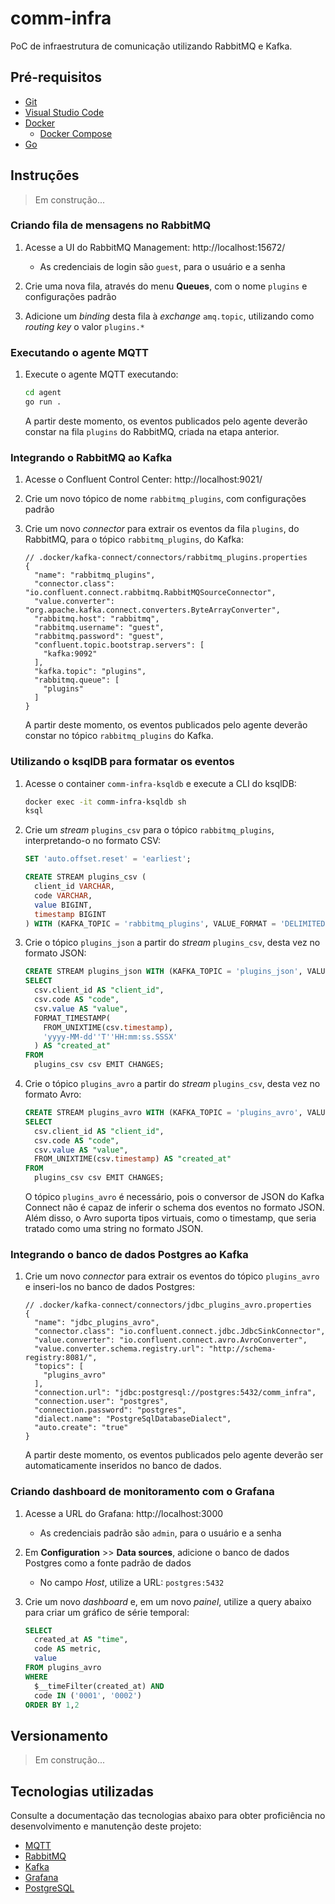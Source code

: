 # comm-infra

PoC de infraestrutura de comunicação utilizando RabbitMQ e Kafka.

## Pré-requisitos

- [Git](https://git-scm.com/)
- [Visual Studio Code](https://code.visualstudio.com/)
- [Docker](https://www.docker.com/)
  - [Docker Compose](https://docs.docker.com/compose/install/)
- [Go](https://go.dev/)

## Instruções

> Em construção...

### Criando fila de mensagens no RabbitMQ

1. Acesse a UI do RabbitMQ Management: http://localhost:15672/

    - As credenciais de login são `guest`, para o usuário e a senha

2. Crie uma nova fila, através do menu **Queues**, com o nome `plugins` e configurações padrão

3. Adicione um *binding* desta fila à *exchange* `amq.topic`, utilizando como *routing key* o valor
   `plugins.*`

### Executando o agente MQTT

1. Execute o agente MQTT executando:

    ```bash
    cd agent
    go run .
    ```

    A partir deste momento, os eventos publicados pelo agente deverão constar na fila `plugins` do
    RabbitMQ, criada na etapa anterior.

### Integrando o RabbitMQ ao Kafka

1. Acesse o Confluent Control Center: http://localhost:9021/

2. Crie um novo tópico de nome `rabbitmq_plugins`, com configurações padrão

3. Crie um novo *connector* para extrair os eventos da fila `plugins`, do RabbitMQ, para o tópico
   `rabbitmq_plugins`, do Kafka:

    ```jsonc
    // .docker/kafka-connect/connectors/rabbitmq_plugins.properties
    {
      "name": "rabbitmq_plugins",
      "connector.class": "io.confluent.connect.rabbitmq.RabbitMQSourceConnector",
      "value.converter": "org.apache.kafka.connect.converters.ByteArrayConverter",
      "rabbitmq.host": "rabbitmq",
      "rabbitmq.username": "guest",
      "rabbitmq.password": "guest",
      "confluent.topic.bootstrap.servers": [
        "kafka:9092"
      ],
      "kafka.topic": "plugins",
      "rabbitmq.queue": [
        "plugins"
      ]
    }
    ```

    A partir deste momento, os eventos publicados pelo agente deverão constar no tópico
    `rabbitmq_plugins` do Kafka.

### Utilizando o ksqlDB para formatar os eventos

1. Acesse o container `comm-infra-ksqldb` e execute a CLI do ksqlDB:

    ```bash
    docker exec -it comm-infra-ksqldb sh
    ksql
    ```

2. Crie um *stream* `plugins_csv` para o tópico `rabbitmq_plugins`, interpretando-o no formato CSV:

    ```sql
    SET 'auto.offset.reset' = 'earliest';

    CREATE STREAM plugins_csv (
      client_id VARCHAR,
      code VARCHAR,
      value BIGINT,
      timestamp BIGINT
    ) WITH (KAFKA_TOPIC = 'rabbitmq_plugins', VALUE_FORMAT = 'DELIMITED');
    ```

3. Crie o tópico `plugins_json` a partir do *stream* `plugins_csv`, desta vez no formato JSON:

    ```sql
    CREATE STREAM plugins_json WITH (KAFKA_TOPIC = 'plugins_json', VALUE_FORMAT = 'JSON') AS
    SELECT
      csv.client_id AS "client_id",
      csv.code AS "code",
      csv.value AS "value",
      FORMAT_TIMESTAMP(
        FROM_UNIXTIME(csv.timestamp),
        'yyyy-MM-dd''T''HH:mm:ss.SSSX'
      ) AS "created_at"
    FROM
      plugins_csv csv EMIT CHANGES;

4. Crie o tópico `plugins_avro` a partir do *stream* `plugins_csv`, desta vez no formato Avro:

    ```sql
    CREATE STREAM plugins_avro WITH (KAFKA_TOPIC = 'plugins_avro', VALUE_FORMAT = 'AVRO') AS
    SELECT
      csv.client_id AS "client_id",
      csv.code AS "code",
      csv.value AS "value",
      FROM_UNIXTIME(csv.timestamp) AS "created_at"
    FROM
      plugins_csv csv EMIT CHANGES;
    ```

    O tópico `plugins_avro` é necessário, pois o conversor de JSON do Kafka Connect não é capaz de
    inferir o schema dos eventos no formato JSON. Além disso, o Avro suporta tipos virtuais, como o
    timestamp, que seria tratado como uma string no formato JSON.

### Integrando o banco de dados Postgres ao Kafka

1. Crie um novo *connector* para extrair os eventos do tópico `plugins_avro` e inseri-los no banco de dados Postgres:

    ```jsonc
    // .docker/kafka-connect/connectors/jdbc_plugins_avro.properties
    {
      "name": "jdbc_plugins_avro",
      "connector.class": "io.confluent.connect.jdbc.JdbcSinkConnector",
      "value.converter": "io.confluent.connect.avro.AvroConverter",
      "value.converter.schema.registry.url": "http://schema-registry:8081/",
      "topics": [
        "plugins_avro"
      ],
      "connection.url": "jdbc:postgresql://postgres:5432/comm_infra",
      "connection.user": "postgres",
      "connection.password": "postgres",
      "dialect.name": "PostgreSqlDatabaseDialect",
      "auto.create": "true"
    }
    ```

    A partir deste momento, os eventos publicados pelo agente deverão ser automaticamente inseridos no banco de dados.

### Criando dashboard de monitoramento com o Grafana

1. Acesse a URL do Grafana: http://localhost:3000

    - As credenciais padrão são `admin`, para o usuário e a senha

2. Em **Configuration** >> **Data sources**, adicione o banco de dados Postgres como a fonte padrão de dados

    - No campo *Host*, utilize a URL: `postgres:5432`

3. Crie um novo *dashboard* e, em um novo *painel*, utilize a query abaixo para criar um gráfico de série temporal:

    ```sql
    SELECT
      created_at AS "time",
      code AS metric,
      value
    FROM plugins_avro
    WHERE
      $__timeFilter(created_at) AND
      code IN ('0001', '0002')
    ORDER BY 1,2
    ```

## Versionamento

> Em construção...

## Tecnologias utilizadas

Consulte a documentação das tecnologias abaixo para obter proficiência no desenvolvimento e manutenção deste projeto:

- [MQTT](https://mqtt.org/)
- [RabbitMQ](https://www.rabbitmq.com/)
- [Kafka](https://kafka.apache.org/)
- [Grafana](https://grafana.com/)
- [PostgreSQL](https://www.postgresql.org/)
